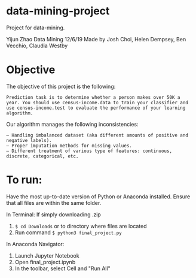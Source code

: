 # data-mining-project
Project for data-mining.

Yijun Zhao
Data Mining
12/6/19
Made by Josh Choi, Helen Dempsey, Ben Vecchio, Claudia Westby

# Objective
The objective of this project is the following:
```
Prediction task is to determine whether a person makes over 50K a year. You should use census-income.data to train your classifier and use census-income.test to evaluate the performance of your learning algorithm.
```
Our algorithm manages the following inconsistencies:
```
– Handling imbalanced dataset (aka different amounts of positive and negative labels).
– Proper imputation methods for missing values.
– Different treatment of various type of features: continuous, discrete, categorical, etc.
```
# To run:
Have the most up-to-date version of Python or Anaconda installed.
Ensure that all files are within the same folder.

In Terminal:
If simply downloading .zip

1. ```$ cd Downloads``` or to directory where files are located
2. Run command ```$ python3 final_project.py ```

In Anaconda Navigator:

1. Launch Jupyter Notebook
2. Open final_project.ipynb
3. In the toolbar, select Cell and "Run All"
